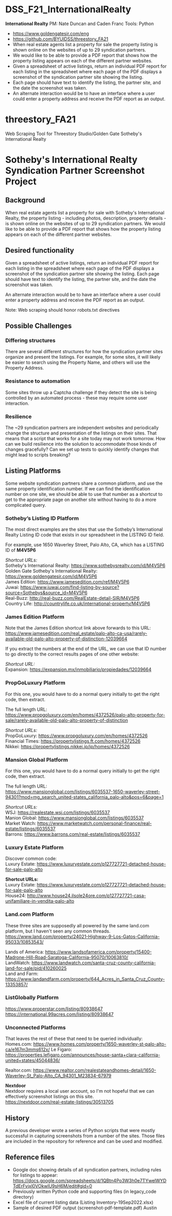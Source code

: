 # DSS_F21_InternationalRealty

__International Realty__
PM: Nate Duncan and Caden Franc
Tools: Python
- https://www.goldengatesir.com/eng
- https://github.com/BYUIDSS/threestory_FA21
- When real estate agents list a property for sale the property listing is shown online on the websites of up to 29 syndication partners. 
- We would like to be able to provide a PDF report that shows how the property listing appears on each of the different partner websites.
- Given a spreadsheet of active listings, return an individual PDF report for each listing in the spreadsheet where each page of the PDF displays a screenshot of the syndication partner site showing the listing.
- Each page should have text to identify the listing, the partner site, and the date the screenshot was taken.
- An alternate interaction would be to have an interface where a user could enter a property address and receive the PDF report as an output.

# threestory_FA21
Web Scraping Tool for Threestory Studio/Golden Gate Sotheby's International Realty

# Sotheby's International Realty Syndication Partner Screenshot Project

## Background
When real estate agents list a property for sale with Sotheby's International Realty, the property listing - including photos, description, property details - is shown online on the websites of up to 29 syndication partners. We would like to be able to provide a PDF report that shows how the property listing appears on each of the different partner websites.

## Desired functionality
Given a spreadsheet of active listings, return an individual PDF report for each listing in the spreadsheet where each page of the PDF displays a screenshot of the syndication partner site showing the listing. Each page should have text to identify the listing, the partner site, and the date the screenshot was taken.

An alternate interaction would be to have an interface where a user could enter a property address and receive the PDF report as an output.

Note:
Web scraping should honor robots.txt directives

## Possible Challenges
### Differing structures
There are several different structures for how the syndication partner sites organize and present the listings. For example, for some sites, it will likely be easier to search using the Property Name, and others will use the Property Address.

### Resistance to automation
Some sites throw up a Captcha challenge if they detect the site is being controlled by an automated process - these may require some user interaction.

### Resilience
The ~29 syndication partners are independent websites and periodically change the structure and presentation of the listings on their sites. That means that a script that works for a site today may not work tomorrow. How can we build resilience into the solution to accommodate those kinds of changes gracefully? Can we set up tests to quickly identify changes that might lead to scripts breaking?

## Listing Platforms
Some website syndication partners share a common platform, and use the same property identification number. If we can find the identification number on one site, we should be able to use that number as a shortcut to get to the appropriate page on another site without having to do a more complicated query. 


### Sotheby’s Listing ID Platform
The most direct examples are the sites that use the Sotheby’s International Realty Listing ID code that exists in our spreadsheet in the LISTING ID field.

For example, use 1650 Waverley Street, Palo Alto, CA, which has a LISTING ID of **M4V5P6**

_Shortcut URLs:_  
Sotheby's International Realty: <https://www.sothebysrealty.com/id/M4V5P6>  
Golden Gate Sotheby's International Realty: <https://www.goldengatesir.com/id/M4V5P6>  
James Edition: <https://www.jamesedition.com/ref/M4V5P6>  
Juwai: <https://www.juwai.com/find-listing-by-source?source=Sothebys&source_id=M4V5P6>  
Real-Buzz: <http://real-buzz.com/RealEstate-detail-SIR/M4V5P6>  
Country Life: <http://countrylife.co.uk/international-property/M4V5P6>

### James Edition Platform
Note that the James Edition shortcut link above forwards to this URL:
<https://www.jamesedition.com/real_estate/palo-alto-ca-usa/rarely-available-old-palo-alto-property-of-distinction-12039664>

If you extract the numbers at the end of the URL, we can use that ID number to go directly to the correct results pages of one other website:

_Shortcut URL:_  
Expansion: <https://expansion.mx/inmobiliario/propiedades/12039664>  

### PropGoLuxury Platform
For this one, you would have to do a normal query initially to get the right code, then extract.

The full length URL:
<https://www.propgoluxury.com/en/homes/4372526/palo-alto-property-for-sale/rarely-available-old-palo-alto-property-of-distinction>

_Shortcut URLs:_  
PropGoLuxury: <https://www.propgoluxury.com/en/homes/4372526>  
Financial Times: <https://propertylistings.ft.com/homes/4372526>  
Nikkei: <https://propertylistings.nikkei.jp/jp/homes/4372526>

### Mansion Global Platform
For this one, you would have to do a normal query initially to get the right code, then extract.

The full length URL:  
<https://www.mansionglobal.com/listings/6035537-1650-waverley-street-94301?mod=mg_search_united-states_california_palo-alto&pos=6&page=1>

_Shortcut URLs:_  
WSJ: <https://realestate.wsj.com/listings/6035537>  
Manion Global: <https://www.mansionglobal.com/listings/6035537>  
Market Watch: <https://www.marketwatch.com/personal-finance/real-estate/listings/6035537>  
Barrons: <https://www.barrons.com/real-estate/listings/6035537>

### Luxury Estate Platform
Discover common code:  
Luxury Estate: https://www.luxuryestate.com/p127727721-detached-house-for-sale-palo-alto  

**Shortcut URLs:**  
Luxury Estate: <https://www.luxuryestate.com/p127727721-detached-house-for-sale-palo-alto>  
House24: <http://www.house24.ilsole24ore.com/p127727721-casa-unifamiliare-in-vendita-palo-alto>

### Land.com Platform
These three sites are supposedly all powered by the same land.com platform, but I haven't seen any common threads.
https://www.land.com/property/24021-Highway-9-Los-Gatos-California-95033/10853543/

Lands of America: <https://www.landsofamerica.com/property/15400-Madrone-Hill-Road-Saratoga-California-95070/10063810/>  
LandWatch: <https://www.landwatch.com/santa-cruz-county-california-land-for-sale/pid/410260025>  
Land and Farm: <https://www.landandfarm.com/property/644_Acres_in_Santa_Cruz_County-13353857/>

### ListGlobally Platform

https://www.properstar.com/listing/80938647
https://international.99acres.com/listing/80938647

### Unconnected Platforms
That leaves the rest of these that need to be queried individually:  
Homes.com: <https://www.homes.com/property/1650-waverley-st-palo-alto-ca/e167m3mms612x/> 
Le Figaro: <https://properties.lefigaro.com/announces/house-santa+clara-california-united+states/45044836/>

Realtor.com: <https://www.realtor.com/realestateandhomes-detail/1650-Waverley-St_Palo-Alto_CA_94301_M23834-67979>  

**Nextdoor**  
Nextdoor requires a local user account, so I'm not hopeful that we can effectively screenshot listings on this site.  
https://nextdoor.com/real-estate-listings/30513705

## History
A previous developer wrote a series of Python scripts that were mostly successful in capturing screenshots from a number of the sites. Those files are included in the repository for reference and can be used and modified. 

## Reference files
* Google doc showing details of all syndication partners, including rules for listings to appear: <https://docs.google.com/spreadsheets/d/1QBtn4Po3W3h0e7TYwelWYDTdErFvjxl0VOkwlU9sH6M/edit#gid=0>
* Previously written Python code and supporting files (in legacy_code directory)
* Excel file of current listing data (Listing Inventory-19Sep2022.xlsx)
* Sample of desired PDF output (screenshot-pdf-template.pdf)
Austin
